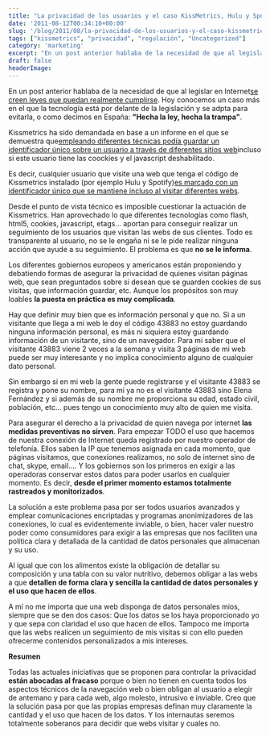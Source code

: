 ```yaml
---
title: "La privacidad de los usuarios y el caso KissMetrics, Hulu y Spotify"
date: '2011-08-12T00:34:10+00:00'
slug: '/blog/2011/08/la-privacidad-de-los-usuarios-y-el-caso-kissmetrics-hulu-y-spotify'
tags: ["kissmetrics", "privacidad", "regulación", "Uncategorized"]
category: 'marketing'
excerpt: "En un post anterior hablaba de la necesidad de que al legislar en Internet[se creen leyes que puedan realmente cumplirse]("
draft: false
headerImage:
---
```

En un post anterior hablaba de la necesidad de que al legislar en Internet[se creen leyes que puedan realmente cumplirse](http://static.squarespace.com/static/5303797ae4b0c6ad9e43f072/5303ce80e4b0400995a883d6/5303cf3ee4b0400995a88b5f/1392758590683/google-reconoce-la-entrega-de-datos-privados?format=original). Hoy conocemos un caso más en el que la tecnología está por delante de la legislación y se adpta para evitarla, o como decimos en España: **"Hecha la ley, hecha la trampa"**.

Kissmetrics ha sido demandada en base a un informe en el que se demuestra que[empleando diferentes técnicas podía guardar un identificador único sobre un usuario a través de diferentes sitios web](http://papers.ssrn.com/sol3/papers.cfm?abstract_id=1898390)incluso si este usuario tiene las coockies y el javascript deshabilitado.

Es decir, cualquier usuario que visite una web que tenga el código de Kissmetrics instalado (por ejemplo Hulu y Spotify)[es marcado con un identificador único que se mantiene incluso al visitar diferentes webs](http://ashkansoltani.org/docs/respawn_redux.html).

Desde el punto de vista técnico es imposible cuestionar la actuación de Kissmetrics. Han aprovechado lo que diferentes tecnologías como flash, html5, cookies, javascript, etags... aportan para conseguir realizar un seguimiento de los usuarios que visitan las webs de sus clientes. Todo es transparente al usuario, no se le engaña ni se le pide realizar ninguna acción que ayude a su seguimiento. El problema es que **no se le informa**.

Los diferentes gobiernos europeos y americanos están proponiendo y debatiendo formas de asegurar la privacidad de quienes visitan páginas web, que sean preguntados sobre si desean que se guarden cookies de sus visitas, que información guardar, etc. Aunque los propósitos son muy loables **la puesta en práctica es muy complicada**.

Hay que definir muy bien que es información personal y que no. Si a un visitante que llega a mi web le doy el código 43883 no estoy guardando ninguna información personal, es más ni siquiera estoy guardando información de un visitante, sino de un navegador. Para mi saber que el visitante 43883 viene 2 veces a la semana y visita 3 páginas de mi web puede ser muy interesante y no implica conocimiento alguno de cualquier dato personal.

Sin embargo si en mi web la gente puede registrarse y el visitante 43883 se registra y pone su nombre, para mí ya no es el visitante 43883 sino Elena Fernández y si además de su nombre me proporciona su edad, estado civil, población, etc... pues tengo un conocimiento muy alto de quien me visita.

Para asegurar el derecho a la privacidad de quien navega por internet **las medidas preventivas no sirven**. Para empezar TODO el uso que hacemos de nuestra conexión de Internet queda registrado por nuestro operador de telefonía. Ellos saben la IP que tenemos asignada en cada momento, que páginas visitamos, que conexiones realizamos, no solo de internet sino de chat, skype, email.... Y los gobiernos son los primeros en exigir a las operadoras conservar estos datos para poder usarlos en cualquier momento. Es decir, **desde el primer momento estamos totalmente rastreados y monitorizados**.

La solución a este problema pasa por ser todos usuarios avanzados y emplear comunicaciones encriptadas y programas anonimizadores de las conexiones, lo cual es evidentemente inviable, o bien, hacer valer nuestro poder como consumidores para exigir a las empresas que nos faciliten una política clara y detallada de la cantidad de datos personales que almacenan y su uso.

Al igual que con los alimentos existe la obligación de detallar su composición y una tabla con su valor nutritivo, debemos obligar a las webs a que **detallen de forma clara y sencilla la cantidad de datos personales y el uso que hacen de ellos**.

A mí no me importa que una web disponga de datos personales mios, siempre que se den dos casos: Que los datos se los haya proporcionado yo y que sepa con claridad el uso que hacen de ellos. Tampoco me importa que las webs realicen un seguimiento de mis visitas si con ello pueden ofrecerme contenidos personalizados a mis intereses.

**Resumen**

Todas las actuales iniciativas que se proponen para controlar la privacidad **están abocadas al fracaso** porque o bien no tienen en cuenta todos los aspectos técnicos de la navegación web o bien obligan al usuario a elegir de antemano y para cada web, algo molesto, intrusivo e inviable. Creo que la solución pasa por que las propias empresas definan muy claramente la cantidad y el uso que hacen de los datos. Y los internautas seremos totalmente soberanos para decidir que webs visitar y cuales no.

